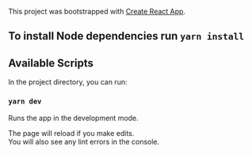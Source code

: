This project was bootstrapped with [Create React App](https://github.com/facebook/create-react-app).

## To install Node dependencies run `yarn install`

## Available Scripts

In the project directory, you can run:

### `yarn dev`

Runs the app in the development mode.<br />

The page will reload if you make edits.<br />
You will also see any lint errors in the console.
